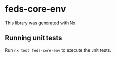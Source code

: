 # feds-core-env

This library was generated with [Nx](https://nx.dev).

## Running unit tests

Run `nx test feds-core-env` to execute the unit tests.
